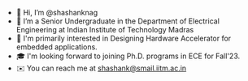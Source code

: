 - 👋 Hi, I’m @shashanknag
- 🏫 I’m a Senior Undergraduate in the Department of Electrical Engineering at Indian Institute of Technology Madras
- 💞️ I'm primarily interested in Designing Hardware Accelerator for embedded applications.
- 🎓 I'm looking forward to joining Ph.D. programs in ECE for Fall'23.
- ✉️ You can reach me at shashank@smail.iitm.ac.in
<!---
shashanknag/shashanknag is a ✨ special ✨ repository because its `README.md` (this file) appears on your GitHub profile.
You can click the Preview link to take a look at your changes.
--->
